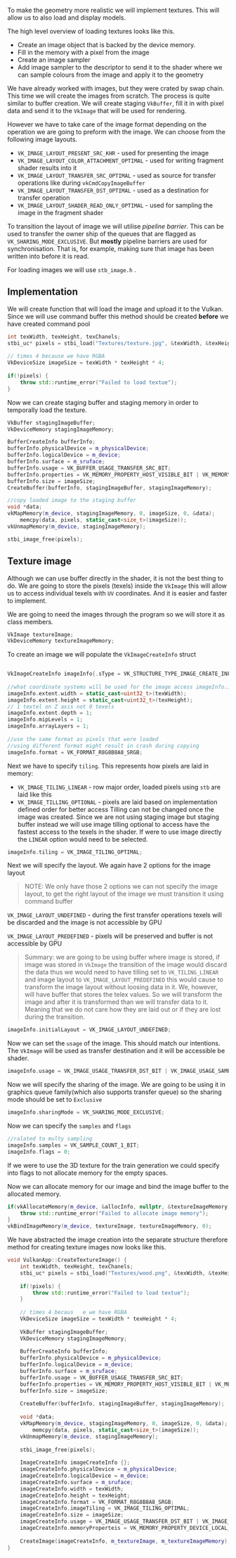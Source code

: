 To make the geometry more realistic we will implement textures. This will allow us to also load and display models.

The high level overview of loading textures looks like this.

- Create an image object that is backed by the device memory.
- Fill in the memory with a pixel from the image
- Create an image sampler 
- Add image sampler to the descriptor to send it to the shader where we can sample colours from the image and apply it to the geometry

We have already worked with images, but they were crated by swap chain. This time we will create the images from scratch. The process is quite similar to buffer creation. We will create staging `VkBuffer`, fill it in with pixel data and send it to the `VkImage` that will be used for rendering.

However we have to take care of the image format depending on the operation we are going to preform with the image. We can choose from the following image layouts.

- `VK_IMAGE_LAYOUT_PRESENT_SRC_KHR`  - used for presenting the image 
- `VK_IMAGE_LAYOUT_COLOR_ATTACHMENT_OPTIMAL` - used for writing fragment shader results into it
- `VK_IMAGE_LAYOUT_TRANSFER_SRC_OPTIMAL` - used as source for transfer operations like during `vkCmdCopyImageBuffer` 
- `VK_IMAGE_LAYOUT_TRANSFER_DST_OPTIMAL` - used as a destination for transfer operation
- `VK_IMAGE_LAYOUT_SHADER_READ_ONLY_OPTIMAL` - used for sampling the image in the fragment shader 

To transition the layout of image we will utilise *pipeline barrier*. This can be used to transfer the owner ship of the queues that are flagged as `VK_SHARING_MODE_EXCLUSIVE`. But **mostly** pipeline barriers are used for synchronisation. That is, for example, making sure that image has been written into before it is read.

For loading images we will use `stb_image.h` .

## Implementation

We will create function that will load the image and upload it to the Vulkan. Since we will use command buffer this method should be created **before** we have created command pool

```c++
int texWidth, texHeight, texChanels;  
stbi_uc* pixels = stbi_load("Textures/texture.jpg", &texWidth, &texHeight, &texChanels, STBI_rgb_alpha);  
  
// times 4 because we have RGBA  
VkDeviceSize imageSize = texWidth * texHeight * 4;  
  
if(!pixels) {  
    throw std::runtime_error("Failed to load textue");  
}
```

Now we can create staging buffer and staging memory in order to temporally load the texture.

```c++
VkBuffer stagingImageBuffer;  
VkDeviceMemory stagingImageMemory;  

BufferCreateInfo bufferInfo;  
bufferInfo.physicalDevice = m_physicalDevice;  
bufferInfo.logicalDevice = m_device;  
bufferInfo.surface = m_sruface;  
bufferInfo.usage = VK_BUFFER_USAGE_TRANSFER_SRC_BIT;  
bufferInfo.properties = VK_MEMORY_PROPERTY_HOST_VISIBLE_BIT | VK_MEMORY_PROPERTY_HOST_COHERENT_BIT;  
bufferInfo.size = imageSize;  
CreateBuffer(bufferInfo, stagingImageBuffer, stagingImageMemory);  

//copy loaded image to the staging buffer 
void *data;  
vkMapMemory(m_device, stagingImageMemory, 0, imageSize, 0, &data);  
    memcpy(data, pixels, static_cast<size_t>(imageSize));  
vkUnmapMemory(m_device, stagingImageMemory);

stbi_image_free(pixels);  
```


## Texture image

Although we can use buffer directly in the shader, it is not the best thing to do. We are going to store the pixels (texels) inside the `VkImage` this will allow us to access individual texels with `UV` coordinates. And it is easier and faster to implement.

We are going to need the images through the program so we will store it as class members.

```c++
VkImage textureImage;  
VkDeviceMemory textureImageMemory;
```

To create an image we will populate the `VkImageCreateInfo` struct 

```c++
  
VkImageCreateInfo imageInfo{.sType = VK_STRUCTURE_TYPE_IMAGE_CREATE_INFO};  
  
//what coordinate systems will be used for the image access imageInfo.imageType = VK_IMAGE_TYPE_2D;  
imageInfo.extent.width = static_cast<uint32_t>(texWidth);  
imageInfo.extent.height = static_cast<uint32_t>(texHeight);  
// 1 textel on Z axis not 0 texels  
imageInfo.extent.depth = 1;  
imageInfo.mipLevels = 1;  
imageInfo.arrayLayers = 1;
  
//use the same format as pixels that were loaded  
//using different format might result in crash during copying  
imageInfo.format = VK_FORMAT_R8G8B8A8_SRGB;
```

Next we have to specify `tiling`. This represents how pixels are laid in memory:
- `VK_IMAGE_TILING_LINEAR` - row major order, loaded pixels using `stb` are laid like this
- `VK_IMAGE_TILLING_OPTIONAL` - pixels are laid based on implementation defined order for better access
Tilling can not be changed once the image was created. Since we are not using staging image but staging buffer instead we will use image tilling optional to access have the fastest access to the texels in the shader. If were to use image directly the `LINEAR` option would need to be selected.


```c++
imageInfo.tiling = VK_IMAGE_TILING_OPTIMAL;
```

Next we will specify the layout. We again have 2 options for the image layout 

> NOTE: We only have those 2 options we can not specify the image layout, to get the right layout of the image we must transition it using command buffer

`VK_IMAGE_LAYOUT_UNDEFINED` - during the first transfer operations texels will be discarded and the image is not accessible by GPU

`VK_IMAGE_LAYOUT_PREDEFINED` - pixels will be preserved and buffer is not accessible by GPU

> Summary: we are going to be using buffer where image is stored, if image was stored in `VkImage` the transition of the image would discard the data thus we would need to have tilling set to `VK_TILING_LINEAR` and  image layout to `VK_IMAGE_LAYOUT_PREDEFINED` this would cause to transform the image layout without loosing data in it. We, however, will have buffer that stores the telex values. So we will transform the image and after it is transformed than we will transfer data to it. Meaning that we do not care how they are laid out or if they are lost during the transition.  


```c++
imageInfo.initialLayout = VK_IMAGE_LAYOUT_UNDEFINED;
```

Now we can set the `usage` of the image. This should match our intentions. The `VkImage` will be used as transfer destination and it will be accessible be shader.

```c++
imageInfo.usage = VK_IMAGE_USAGE_TRANSFER_DST_BIT | VK_IMAGE_USAGE_SAMPLED_BIT;
```

Now we will specify the sharing of the image. We are going to be using it in graphics queue family(which also supports transfer queue) so the sharing mode should be set to `Exclusive`

```c++
imageInfo.sharingMode = VK_SHARING_MODE_EXCLUSIVE;
```

Now we can specify the `samples` and  `flags` 

```c++
//ralated to multy sampling 
imageInfo.samples = VK_SAMPLE_COUNT_1_BIT;  
imageInfo.flags = 0;
```

If we were to use the 3D texture for the train generation we could specify into flags to not allocate memory for the empty spaces.

Now we can allocate memory for our image and bind the image buffer to the allocated memory.

```c++
if(vkAllocateMemory(m_device, &allocInfo, nullptr, &textureImageMemory) != VK_SUCCESS) {  
    throw std::runtime_error("Failed to allocate image memory");  
}  
vkBindImageMemory(m_device, textureImage, textureImageMemory, 0);
```


We have abstracted the image creation into the separate structure therefore method for creating texture images now looks like this.

```c++
void VulkanApp::CreateTextureImage() {  
    int texWidth, texHeight, texChanels;  
    stbi_uc* pixels = stbi_load("Textures/wood.png", &texWidth, &texHeight, &texChanels, STBI_rgb_alpha);  
  
    if(!pixels) {  
        throw std::runtime_error("Failed to load textue");  
    }  
  
    // times 4 becaus   e we have RGBA  
    VkDeviceSize imageSize = texWidth * texHeight * 4;  
  
    VkBuffer stagingImageBuffer;  
    VkDeviceMemory stagingImageMemory;  
  
    BufferCreateInfo bufferInfo;  
    bufferInfo.physicalDevice = m_physicalDevice;  
    bufferInfo.logicalDevice = m_device;  
    bufferInfo.surface = m_sruface;  
    bufferInfo.usage = VK_BUFFER_USAGE_TRANSFER_SRC_BIT;  
    bufferInfo.properties = VK_MEMORY_PROPERTY_HOST_VISIBLE_BIT | VK_MEMORY_PROPERTY_HOST_COHERENT_BIT;  
    bufferInfo.size = imageSize;  
  
    CreateBuffer(bufferInfo, stagingImageBuffer, stagingImageMemory);  
  
    void *data;  
    vkMapMemory(m_device, stagingImageMemory, 0, imageSize, 0, &data);  
        memcpy(data, pixels, static_cast<size_t>(imageSize));  
    vkUnmapMemory(m_device, stagingImageMemory);  
  
    stbi_image_free(pixels);  
  
    ImageCreateInfo imageCreateInfo {};  
    imageCreateInfo.physicalDevice = m_physicalDevice;  
    imageCreateInfo.logicalDevice = m_device;  
    imageCreateInfo.surface = m_sruface;  
    imageCreateInfo.width = texWidth;  
    imageCreateInfo.height = texHeight;  
    imageCreateInfo.format = VK_FORMAT_R8G8B8A8_SRGB;  
    imageCreateInfo.imageTiling = VK_IMAGE_TILING_OPTIMAL;  
    imageCreateInfo.size = imageSize;  
    imageCreateInfo.usage = VK_IMAGE_USAGE_TRANSFER_DST_BIT | VK_IMAGE_USAGE_SAMPLED_BIT;  
    imageCreateInfo.memoryProperteis = VK_MEMORY_PROPERTY_DEVICE_LOCAL_BIT;  
  
    CreateImage(imageCreateInfo, m_textureImage, m_textureImageMemory);  
}
```

